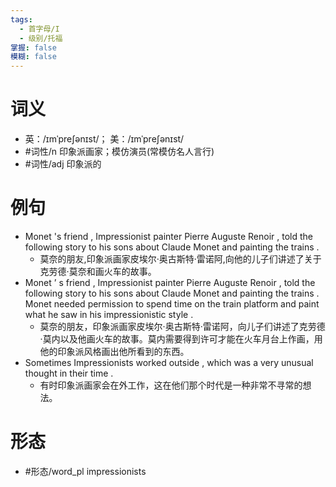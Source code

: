 ```yaml
---
tags:
  - 首字母/I
  - 级别/托福
掌握: false
模糊: false
---
```

# 词义
- 英：/ɪmˈpreʃənɪst/； 美：/ɪmˈpreʃənɪst/
- #词性/n  印象派画家；模仿演员(常模仿名人言行)
- #词性/adj  印象派的
# 例句
- Monet 's friend , Impressionist painter Pierre Auguste Renoir , told the following story to his sons about Claude Monet and painting the trains .
	- 莫奈的朋友,印象派画家皮埃尔·奥古斯特·雷诺阿,向他的儿子们讲述了关于克劳德·莫奈和画火车的故事。
- Monet ’ s friend , Impressionist painter Pierre Auguste Renoir , told the following story to his sons about Claude Monet and painting the trains . Monet needed permission to spend time on the train platform and paint what he saw in his impressionistic style .
	- 莫奈的朋友，印象派画家皮埃尔·奥古斯特·雷诺阿，向儿子们讲述了克劳德·莫内以及他画火车的故事。莫内需要得到许可才能在火车月台上作画，用他的印象派风格画出他所看到的东西。
- Sometimes Impressionists worked outside , which was a very unusual thought in their time .
	- 有时印象派画家会在外工作，这在他们那个时代是一种非常不寻常的想法。
# 形态
- #形态/word_pl impressionists

